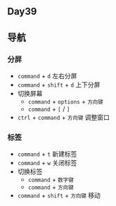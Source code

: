 ## Day39 

## 导航

### 分屏

* `command` + `d` 左右分屏
* `command` + `shift` + `d` 上下分屏
* 切换屏幕
  * `command` + `options` + `方向键` 
  * `command` + `[` / `]`
* `ctrl` + `command` + `方向键` 调整窗口

### 标签
* `command` + `t` 新建标签
* `command` + `w` 关闭标签
* 切换标签
  * `command` + `数字键` 
  * `command` + `方向键` 
* `command` + `shift` + `方向键` 移动